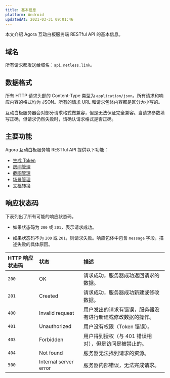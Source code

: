 ```yaml
---
title: 基本信息
platform: Android
updatedAt: 2021-03-31 09:01:46
---
```


本文介绍 Agora 互动白板服务端 RESTful API 的基本信息。

## 域名

所有请求都发送给域名：`api.netless.link`。

## 数据格式

所有 HTTP 请求头部的 Content-Type 类型为 `application/json`。所有请求和响应内容的格式均为 JSON。所有的请求 URL 和请求包体内容都是区分大小写的。

<div class="alert note">互动白板服务器会对部分请求格式做兼容，但是无法保证完全兼容。当请求参数填写正确，但请求仍然失败时，请确认请求格式是否正确。</div>

## 主要功能

Agora 互动白板服务端 RESTful API 提供以下功能：

- [生成 Token](/cn/whiteboard/generate_whiteboard_token?platform=RESTful)
- [房间管理](/cn/whiteboard/whiteboard_room_management)
- [截图管理](/cn/whiteboard/whiteboard_screenshot)
- [场景管理](/cn/whiteboard/whiteboard_scene_management)
- [文档转换](/cn/whiteboard/whiteboard_file_conversion)

## 响应状态码

下表列出了所有可能的响应状态码。

- 如果状态码为 `200` 或 `201`，表示请求成功。

- 如果状态码不为 `200` 或 `201`，则请求失败。响应包体中包含 `message` 字段，描述失败的具体原因。

| HTTP 响应状态码 | 状态                  | 描述                                                       |
| :-------------- | :-------------------- | :--------------------------------------------------------- |
| `200`           | OK                    | 请求成功，服务器成功返回请求的数据。                       |
| `201`           | Created               | 请求成功，服务器成功新建或修改数据。                       |
| `400`           | Invalid request       | 用户发出的请求有错误，服务器没有进行新建或修改数据的操作。 |
| `401`           | Unauthorized          | 用户没有权限（Token 错误）。                               |
| `403`           | Forbidden             | 用户得到授权（与 401 错误相对），但是访问是被禁止的。      |
| `404`           | Not found             | 服务器无法找到请求的资源。                                 |
| `500`           | Internal server error | 服务器内部错误，无法完成请求。                             |
